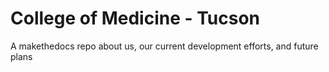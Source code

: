 # College of Medicine - Tucson
A makethedocs repo about us, our current development efforts, and future plans

